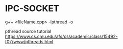 # IPC-SOCKET

g++ <fileName.cpp> -lpthread -o <exe-name>

pthread source tutorial
https://www.cs.cmu.edu/afs/cs/academic/class/15492-f07/www/pthreads.html
